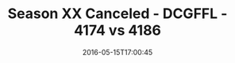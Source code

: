 ---
title: Season XX Canceled - DCGFFL - 4174 vs 4186
teams_score:
- team: 4174
  score:
- team: 4186
  score: 18
mvp: ''
game-ball: ''
season: 12
week:
date: '2016-05-15T17:00:45'
pageid: season-12-playoffs-may-15-2016-4174-vs-4186
---